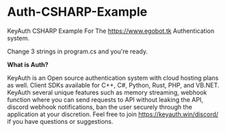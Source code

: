 # Auth-CSHARP-Example



KeyAuth CSHARP Example For The https://www.egobot.tk Authentication system.

Change 3 strings in program.cs and you're ready.


**What is Auth?**

KeyAuth is an Open source authentication system with cloud hosting plans as well. Client SDKs available for C++, C#, Python, Rust, PHP, and VB.NET. KeyAuth several unique features such as memory streaming, webhook function where you can send requests to API without leaking the API, discord webhook notifications, ban the user securely through the application at your discretion. Feel free to join https://keyauth.win/discord/ if you have questions or suggestions.
